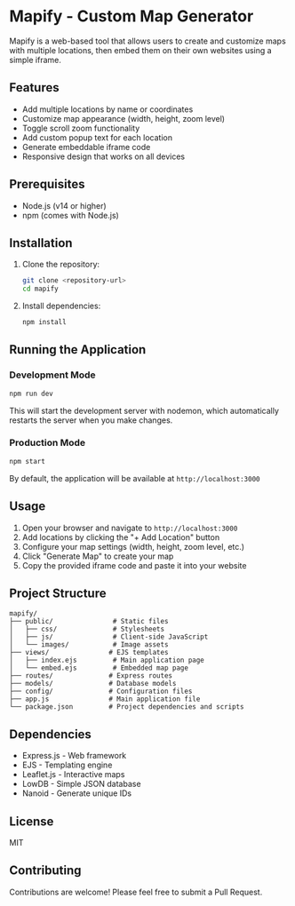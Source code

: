 # Mapify - Custom Map Generator

Mapify is a web-based tool that allows users to create and customize maps with multiple locations, then embed them on their own websites using a simple iframe.

## Features

- Add multiple locations by name or coordinates
- Customize map appearance (width, height, zoom level)
- Toggle scroll zoom functionality
- Add custom popup text for each location
- Generate embeddable iframe code
- Responsive design that works on all devices

## Prerequisites

- Node.js (v14 or higher)
- npm (comes with Node.js)

## Installation

1. Clone the repository:
   ```bash
   git clone <repository-url>
   cd mapify
   ```

2. Install dependencies:
   ```bash
   npm install
   ```

## Running the Application

### Development Mode

```bash
npm run dev
```

This will start the development server with nodemon, which automatically restarts the server when you make changes.

### Production Mode

```bash
npm start
```

By default, the application will be available at `http://localhost:3000`

## Usage

1. Open your browser and navigate to `http://localhost:3000`
2. Add locations by clicking the "+ Add Location" button
3. Configure your map settings (width, height, zoom level, etc.)
4. Click "Generate Map" to create your map
5. Copy the provided iframe code and paste it into your website

## Project Structure

```
mapify/
├── public/               # Static files
│   ├── css/              # Stylesheets
│   ├── js/               # Client-side JavaScript
│   └── images/           # Image assets
├── views/               # EJS templates
│   ├── index.ejs         # Main application page
│   └── embed.ejs         # Embedded map page
├── routes/              # Express routes
├── models/              # Database models
├── config/              # Configuration files
├── app.js               # Main application file
└── package.json         # Project dependencies and scripts
```

## Dependencies

- Express.js - Web framework
- EJS - Templating engine
- Leaflet.js - Interactive maps
- LowDB - Simple JSON database
- Nanoid - Generate unique IDs

## License

MIT

## Contributing

Contributions are welcome! Please feel free to submit a Pull Request.
